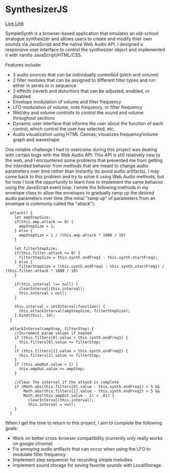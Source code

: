# SynthesizerJS
[Live Link](http://www.symplesynth.net)

SympleSynth is a browser-based application that emulates an old-school analogue synthesizer and allows
users to create and modify thier own sounds via JavaScript and the native Web Audio API. I designed a responsive
user interface to control the synthesizer object and implemented it with vanilla JavaScript/HTML/CSS.

Features include:
* 3 audio sources that can be individually controlled (pitch and volume)
* 2 filter modules that can be assigned to different filter types and run either in series or in sequence
* 2 effects (reverb and distortion) that can be adjusted, enabled, or disabled
* Envelope modulation of volume and filter frequency
* LFO modulation of volume, note frequency, or filter frequency
* Wet/dry and volume controlls to control the sound and volume throughout sections
* Dynamic user interface that informs the user about the function of each control, which control the user has selected, etc.
* Audio visualization using HTML Canvas; visualizes frequency/volume graph and waveshape

One notable challenge I had to overcome during this project was dealing with certain bugs with the 
Web Audio API. This API is still relatively new to the web, and I encountered some problems that prevented
me from getting the intended behavior from methods that are meant to change audio parameters over time rather
than instantly (to avoid audio artifacts). I may come back to this problem and try to solve it using Web Audio methods, 
but for now I took the opportunity to learn how to implement the same behavior using the JavaScript event loop. I wrote
the following methods in my envelope class to allow the envelopes to gradually ramp up the desired audio parameters over
time (the initial "ramp up" of parameters from an envelope is commonly called the "attack"):
```
  attack() {
    let ampStepSize;
    if(this.amp.attack <= 0) {
      ampStepSize = 1;
    } else { 
      ampStepSize = 1 / (this.amp.attack * 1000 / 10)
    }

    let filterStepSize;
    if(this.filter.attack <= 0) {
      filterStepSize = this.synth.endFreq1 - this.synth.startFreq1;
    } else {
      filterStepSize = (this.synth.endFreq1 - this.synth.startFreq1) / (this.filter.attack * 1000 / 10)
    }

    if(this.interval !== null) {
      clearInterval(this.interval);
      this.interval = null;
    }

    this.interval = setInterval(function() {
      this.attackInterval(ampStepSize, filterStepSize);
    }.bind(this), 10);
  }
  
  attackInterval(ampStep, filterStep) {
    //Increment param values if needed
    if (this.filters[0].value < this.synth.endFreq1) {
      this.filters[0].value += filterStep;
    }
    if (this.filters[1].value < this.synth.endFreq2) {
      this.filters[1].value += filterStep;
    }
    if (this.ampOut.value < 1) {
      this.ampOut.value += ampStep;
    }
    
    //Clear the interval if the attack is complete
    if (Math.abs(this.filters[0].value - this.synth.endFreq1) < 5 &&
        Math.abs(this.filters[1].value - this.synth.endFreq2) < 5 &&
        Math.abs(this.ampOut.value - 1) < .01) {
          clearInterval(this.interval);
          this.interval = null;
    }
  }
```

When I get the time to return to this project, I aim to complete the following goals:

* Work on better cross-browser compatibility (currently only really works on google chrome)
* Fix annoying audio artifacts that can occur when using the LFO to modulate filter frequency
* Implement step sequencer for recording simple melodies
* Implement sound storage for saving favorite sounds with LocalStorage
